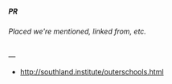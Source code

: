 ##### PR
###### Placed we're mentioned, linked from, etc.

—

- http://southland.institute/outerschools.html
